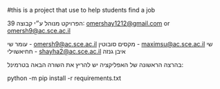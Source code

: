 #this is a project that use to help students find a job

הפרויקט מנוהל ע״י קבוצה 39: 
omershay1212@gmail.com or omersh9@ac.sce.ac.il

עומר שי - omersh9@ac.sce.ac.il
מקסים סובוטין - maximsu@ac.sce.ac.il
שי חחיאשוילי - shayha2@ac.sce.ac.il
איבן גנזה 

בהרצה הראשונה של האפליקציה יש להריץ את השורה הבאה בטרמינל:

python -m pip install -r requirements.txt
